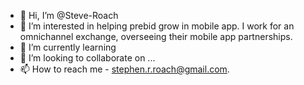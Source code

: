 - 👋 Hi, I’m @Steve-Roach
- 👀 I’m interested in helping prebid grow in mobile app. I work for an omnichannel exchange, overseeing their mobile app partnerships.
- 🌱 I’m currently learning 
- 💞️ I’m looking to collaborate on ...
- 📫 How to reach me - stephen.r.roach@gmail.com. 

<!---
Steve-Roach/Steve-Roach is a ✨ special ✨ repository because its `README.md` (this file) appears on your GitHub profile.
You can click the Preview link to take a look at your changes.
--->
